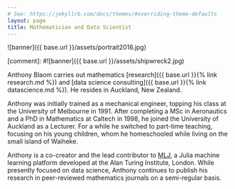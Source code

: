 ```yaml
---
# See: https://jekyllrb.com/docs/themes/#overriding-theme-defaults
layout: page
title: Mathematician and Data Scientist
---
```

![banner]({{ base.url }}/assets/portrait2016.jpg)

[comment]: #![banner]({{ base.url }}/assets/shipwreck2.jpg)

Anthony Blaom carries out mathematics
[research]({{ base.url }}{% link research.md %})  and [data science consulting]({{ base.url
}}{% link datascience.md %}). He resides in Auckland, New Zealand.

Anthony was initially trained as a mechanical engineer, topping his
class at the University of Melbourne in 1991. After completing a
MSc in Aeronautics and a
PhD in Mathematics at Caltech in 1998, he joined the University of
Auckland as a Lecturer.  For a while he switched
to part-time teaching, focusing on his young children,
whom he homeschooled while living on the small island of Waiheke.

Anthony is a co-creator and the lead contributor to
[MLJ](https://github.com/alan-turing-institute/MLJ.jl), a Julia
machine learning platform developed at the Alan Turing Institute,
London. While presently focused on data science, Anthony continues to
publish his research in peer-reviewed mathematics journals on a
semi-regular basis.



<!-- ![portrait]({{base.url}}/assets/portrait.jpg) -->
